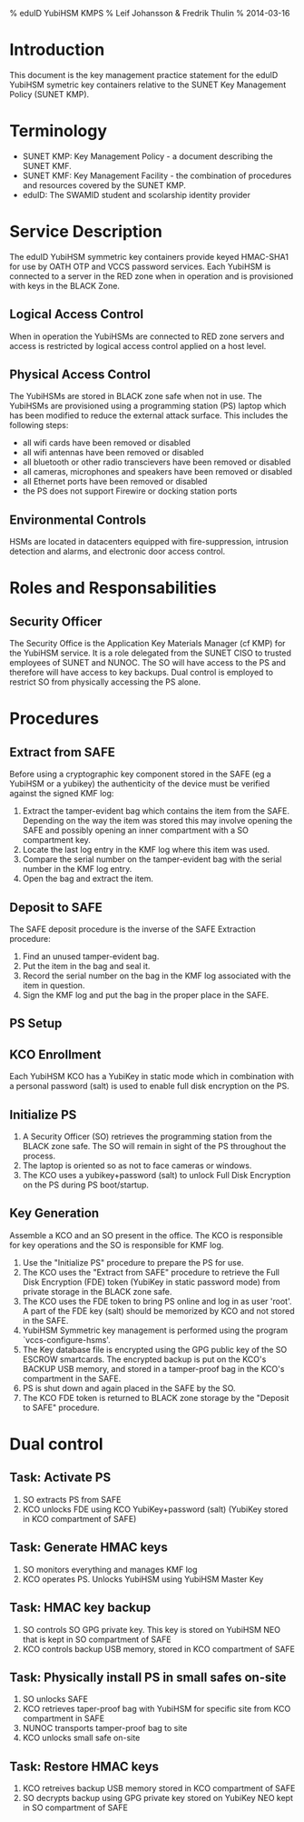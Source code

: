 % eduID YubiHSM KMPS
% Leif Johansson & Fredrik Thulin
% 2014-03-16

Introduction
============

This document is the key management practice statement for the eduID YubiHSM symetric key containers relative to the SUNET Key Management Policy (SUNET KMP).

Terminology
===========

- SUNET KMP: Key Management Policy - a document describing the SUNET KMF.
- SUNET KMF: Key Management Facility - the combination of procedures and resources covered by the SUNET KMP.
- eduID: The SWAMID student and scolarship identity provider

Service Description
===================

The eduID YubiHSM symmetric key containers provide keyed HMAC-SHA1 for use by OATH OTP and VCCS password services. Each YubiHSM is connected to a server in the RED zone when in operation and is provisioned with keys in the BLACK Zone.

Logical Access Control
----------------------

When in operation the YubiHSMs are connected to RED zone servers and access is restricted by logical access control applied on a host level.

Physical Access Control
-----------------------

The YubiHSMs are stored in BLACK zone safe when not in use. The YubiHSMs are provisioned using a programming station (PS) laptop which has been modified to reduce the external attack surface. This includes the following steps:

- all wifi cards have been removed or disabled
- all wifi antennas have been removed or disabled
- all bluetooth or other radio transcievers have been removed or disabled
- all cameras, microphones and speakers have been removed or disabled
- all Ethernet ports have been removed or disabled
- the PS does not support Firewire or docking station ports

Environmental Controls
----------------------

HSMs are located in datacenters equipped with fire-suppression, intrusion detection and alarms, and electronic door access control.


Roles and Responsabilities
==========================

Security Officer
----------------

The Security Office is the Application Key Materials Manager (cf KMP) for the YubiHSM service. It is a role delegated from the SUNET CISO to trusted employees of SUNET and NUNOC. The SO will have access to the PS and therefore will have access to key backups. Dual control is employed to restrict SO from physically accessing the PS alone.

Procedures
==========

Extract from SAFE
-----------------

Before using a cryptographic key component stored in the SAFE (eg a YubiHSM or a yubikey) the authenticity of the device must be verified against the signed KMF log:

1. Extract the tamper-evident bag which contains the item from the SAFE. Depending on the way the item was stored this may involve opening the SAFE and possibly opening an inner compartment with a SO compartment key.
2. Locate the last log entry in the KMF log where this item was used.
3. Compare the serial number on the tamper-evident bag with the serial number in the KMF log entry.
4. Open the bag and extract the item.

Deposit to SAFE
------------

The SAFE deposit procedure is the inverse of the SAFE Extraction procedure:

1. Find an unused tamper-evident bag.
2. Put the item in the bag and seal it.
3. Record the serial number on the bag in the KMF log associated with the item in question.
4. Sign the KMF log and put the bag in the proper place in the SAFE.


PS Setup
--------

KCO Enrollment
--------------

Each YubiHSM KCO has a YubiKey in static mode which in combination with a personal password (salt) is used to enable full disk encryption on the PS.


Initialize PS
-------------

1. A Security Officer (SO) retrieves the programming station from the BLACK zone safe. The SO will remain in sight of the PS throughout the process.
2. The laptop is oriented so as not to face cameras or windows.
3. The KCO uses a yubikey+password (salt) to unlock Full Disk Encryption on the PS during PS boot/startup.

Key Generation
--------------

Assemble a KCO and an SO present in the office. The KCO is responsible for key operations and the SO is responsible for KMF log.

1. Use the "Initialize PS" procedure to prepare the PS for use.
2. The KCO uses the "Extract from SAFE" procedure to retrieve the Full Disk Encryption (FDE) token (YubiKey in static password mode) from private storage in the BLACK zone safe.
3. The KCO uses the FDE token to bring PS online and log in as user 'root'. A part of the FDE key (salt) should be memorized by KCO and not stored in the SAFE.
4. YubiHSM Symmetric key management is performed using the program `vccs-configure-hsms'.
5. The Key database file is encrypted using the GPG public key of the SO ESCROW smartcards. The encrypted backup is put on the KCO's BACKUP USB memory, and stored in a tamper-proof bag in the KCO's compartment in the SAFE.
6. PS is shut down and again placed in the SAFE by the SO.
7. The KCO FDE token is returned to BLACK zone storage by the "Deposit to SAFE" procedure.




Dual control
============

Task: Activate PS
-----------------
1. SO extracts PS from SAFE
2. KCO unlocks FDE using KCO YubiKey+password (salt) (YubiKey stored in KCO compartment of SAFE)

Task: Generate HMAC keys
------------------------
1. SO monitors everything and manages KMF log
2. KCO operates PS. Unlocks YubiHSM using YubiHSM Master Key

Task: HMAC key backup
---------------------
1. SO controls SO GPG private key. This key is stored on YubiHSM NEO that is kept in SO compartment of SAFE
2. KCO controls backup USB memory, stored in KCO compartment of SAFE

Task: Physically install PS in small safes on-site
--------------------------------------------------
1. SO unlocks SAFE
2. KCO retrieves taper-proof bag with YubiHSM for specific site from KCO compartment in SAFE
3. NUNOC transports tamper-proof bag to site
4. KCO unlocks small safe on-site

Task: Restore HMAC keys
-----------------------
1. KCO retreives backup USB memory stored in KCO compartment of SAFE
2. SO decrypts backup using GPG private key stored on YubiKey NEO kept in SO compartment of SAFE
